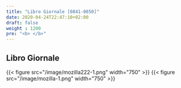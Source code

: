 ```yaml
---
title: "Libro Giornale [0841-0850]"
date: 2020-04-24T22:47:10+02:00
draft: false
weight : 1200
pre: "<b> </b>"
---
```

## Libro Giornale
{{< figure src="/image/mozilla222-1.png"  width="750"  >}}
{{< figure src="/image/mozilla-1.png"  width="750"  >}}

